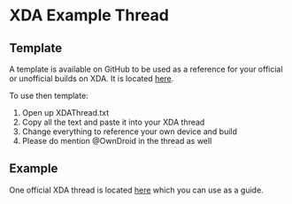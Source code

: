 # XDA Example Thread

## Template

A template is available on GitHub to be used as a reference for your official or unofficial builds on XDA. It is located [here](https://github.com/OwnROM/XDA_Example_Thread).

To use then template:

1. Open up XDAThread.txt    
2. Copy all the text and paste it into your XDA thread       
3. Change everything to reference your own device and build
4. Please do mention @OwnDroid in the thread as well

## Example

One official XDA thread is located [here](http://forum.xda-developers.com/nexus-6p/development/rom-6-0-1-official-ownrom-v3-0-t3357338?nocache=1&styleid=22) which you can use as a guide.